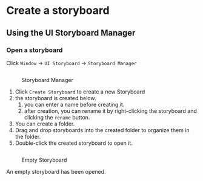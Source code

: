 # Create a storyboard

## Using the UI Storyboard Manager

### Open a storyboard

Click `Window` -> `UI Storyboard` -> `Storyboard Manager`

<figure><img src="../../../../.gitbook/assets/screenshot 2025-01-12 AM 12.10.44.png" alt=""><figcaption><p>Storyboard Manager</p></figcaption></figure>

1. Click `Create Storyboard` to create a new Storyboard
2. the storyboard is created below.
   1. you can enter a name before creating it.
   2. after creation, you can rename it by right-clicking the storyboard and clicking the `rename` button.
3. You can create a folder.
4. Drag and drop storyboards into the created folder to organize them in the folder.
5. Double-click the created storyboard to open it.

<figure><img src="../../../../.gitbook/assets/screenshot 2025-01-12 AM 12.16.19 (1).png" alt=""><figcaption><p>Empty Storyboard</p></figcaption></figure>

An empty storyboard has been opened.
